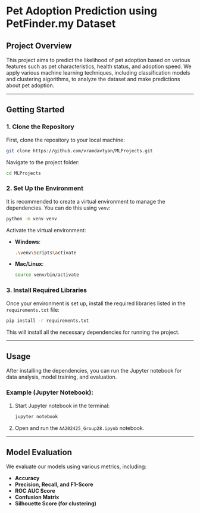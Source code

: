 # **Pet Adoption Prediction using PetFinder.my Dataset**

## Project Overview

This project aims to predict the likelihood of pet adoption based on various features such as pet characteristics, health status, and adoption speed. We apply various machine learning techniques, including classification models and clustering algorithms, to analyze the dataset and make predictions about pet adoption.

---

## **Getting Started**

### 1. Clone the Repository

First, clone the repository to your local machine:

```bash
git clone https://github.com/vramdavtyan/MLProjects.git
```

Navigate to the project folder:

```bash
cd MLProjects
```

### 2. Set Up the Environment

It is recommended to create a virtual environment to manage the dependencies. You can do this using `venv`:

```bash
python -m venv venv
```

Activate the virtual environment:

- **Windows**:

  ```bash
  .\venv\Scripts\activate
  ```

- **Mac/Linux**:
  ```bash
  source venv/bin/activate
  ```

### 3. Install Required Libraries

Once your environment is set up, install the required libraries listed in the `requirements.txt` file:

```bash
pip install -r requirements.txt
```

This will install all the necessary dependencies for running the project.

---

## **Usage**

After installing the dependencies, you can run the Jupyter notebook for data analysis, model training, and evaluation.

### Example (Jupyter Notebook):

1. Start Jupyter notebook in the terminal:

   ```bash
   jupyter notebook
   ```

2. Open and run the `AA202425_Group28.ipynb` notebook.

---

## **Model Evaluation**

We evaluate our models using various metrics, including:

- **Accuracy**
- **Precision, Recall, and F1-Score**
- **ROC AUC Score**
- **Confusion Matrix**
- **Silhouette Score (for clustering)**
